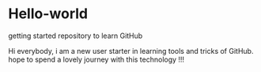 # Hello-world
getting started repository to learn GitHub


Hi everybody, i am a new user starter in learning tools and tricks of GitHub.
hope to spend a lovely journey with this technology !!!
